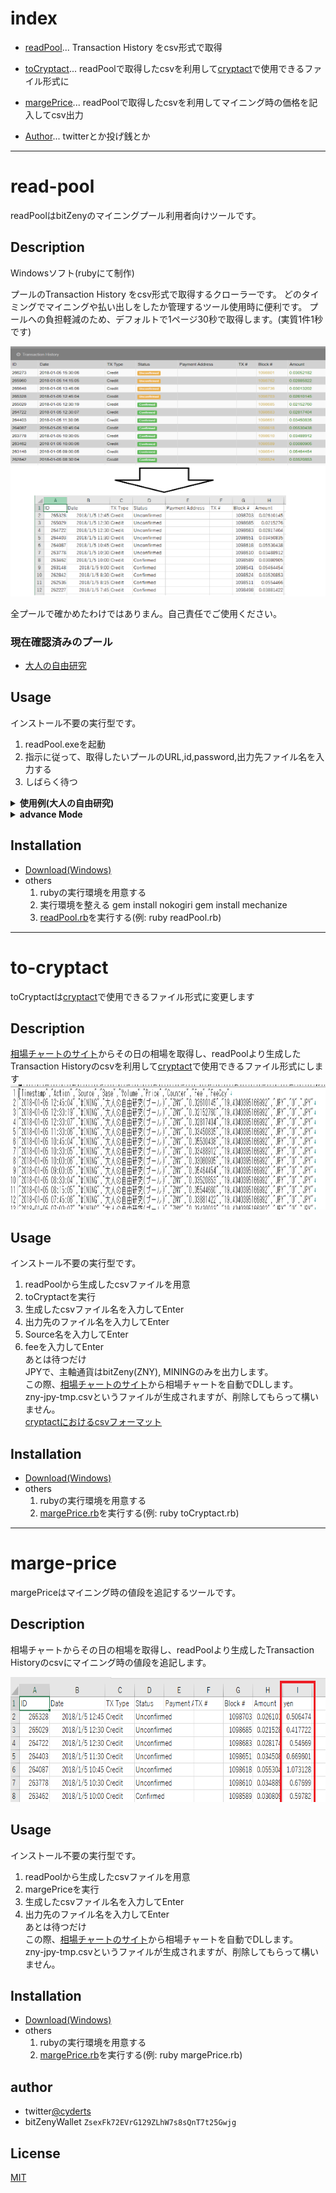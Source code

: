 # index
- [readPool](#read-pool)... Transaction History をcsv形式で取得
- [toCryptact](#to-cryptact)... readPoolで取得したcsvを利用して[cryptact](https://tax.cryptact.com/)で使用できるファイル形式に
- [margePrice](#marge-price)... readPoolで取得したcsvを利用してマイニング時の価格を記入してcsv出力

- [Author](#author)... twitterとか投げ銭とか

***
# read-pool
readPoolはbitZenyのマイニングプール利用者向けツールです。

## Description
Windowsソフト(rubyにて制作)

プールのTransaction History をcsv形式で取得するクローラーです。
どのタイミングでマイニングや払い出しをしたか管理するツール使用時に便利です。
プールへの負担軽減のため、デフォルトで1ページ30秒で取得します。(実質1件1秒です)

<img src="readPool/exchange.png" alt="sampleView" title="sampleView" width="550" height="400">

全プールで確かめたわけではありまん。自己責任でご使用ください。
### 現在確認済みのプール
  * [大人の自由研究](https://ukkey3.space/bitzeny)

## Usage
インストール不要の実行型です。
1. readPool.exeを起動
2. 指示に従って、取得したいプールのURL,id,password,出力先ファイル名を入力する
3. しばらく待つ
<details>
  <summary><b>使用例(大人の自由研究)</b></summary>
 
  1. ホストアドレスに https://ukkey3.space と入力してEnter<br>
  2. プールにログインする際のid(mail)を入力してEnter<br>
  3. プールにログインする際のpasswordを入力してEnter<br>
  4. 出力ファイル名を入力してEnter(実際の出力は出力ファイル名.csvとなる)<br>
  5. 取得量:xxと表示されたら取得できているので気を長くして待つ<br>
</details>

<details>
  <summary><b>advance Mode</b></summary>
  対応してないプール用に引数で実行する方法があります。<br>
   ・引数0番目 -> poolHost<br>
   ・引数1番目 -> id<br>
   ・引数2番目 -> password<br>
   ・引数3番目 -> speed_mode(true or false)<br>
   ・引数4番目 -> login_url<br>
   ・引数5番目 -> trans_url<br>
 <br>
  poolHost:  root階層まで入力してください 例)https://xxxxx.xxxx.xxx<br>
  id: ログインid, passwordはパスワード<br>
  speed_mode: 15秒で1ページ取得に変更するか(trueで高速化<br>
  login_url:  ログイン時のroot階層より先のurl 例) /bitzeny/index.php?page=login<br>
  trans_url:  root階層より先のTransaction Historyの存在するurl 例) /bitzeny/index.php?page=account&action=transactions<br>
  引数0個,2個,3個,4個,6個の際に実行可能になってます。<br>
  例) readPool.exe https://xxxxx.xxxx.xxx id pass<br>
</details>

## Installation

  - [Download(Windows)](/readPool/readPool.exe)
  - others
    1. rubyの実行環境を用意する
    2. 実行環境を整える
      gem install nokogiri
      gem install mechanize
    3. [readPool.rb](/readPool/readPool.rb)を実行する(例: ruby readPool.rb)

***

# to-cryptact
toCryptactは[cryptact](https://tax.cryptact.com/)で使用できるファイル形式に変更します
## Description
[相場チャートのサイト](https://www.coingecko.com/ja/%E7%9B%B8%E5%A0%B4%E3%83%81%E3%83%A3%E3%83%BC%E3%83%88/bitzeny/jpy)からその日の相場を取得し、readPoolより生成したTransaction Historyのcsvを利用して[cryptact](https://tax.cryptact.com/)で使用できるファイル形式にします
<img src="toCryptact/toCryptact.png" alt="toCryptactView" title="toCryptactView" width="800" height="200">

## Usage
インストール不要の実行型です。
1. readPoolから生成したcsvファイルを用意
2. toCryptactを実行
3. 生成したcsvファイル名を入力してEnter
4. 出力先のファイル名を入力してEnter
5. Source名を入力してEnter
6. feeを入力してEnter<br>
あとは待つだけ<br>
 JPYで、主軸通貨はbitZeny(ZNY), MININGのみを出力します。<br>
 この際、[相場チャートのサイト](https://www.coingecko.com/ja/%E7%9B%B8%E5%A0%B4%E3%83%81%E3%83%A3%E3%83%BC%E3%83%88/bitzeny/jpy)から相場チャートを自動でDLします。<br>
 zny-jpy-tmp.csvというファイルが生成されますが、削除してもらって構いません。<br>
[cryptactにおけるcsvフォーマット](https://tax.cryptact.com/help/custom.html)


## Installation

  - [Download(Windows)](/toCryptact/toCryptact.exe)
  - others
    1. rubyの実行環境を用意する
    2. [margePrice.rb](/toCryptact/toCryptact.rb)を実行する(例: ruby toCryptact.rb)
    

***

# marge-price
margePriceはマイニング時の値段を追記するツールです。
## Description
相場チャートからその日の相場を取得し、readPoolより生成したTransaction Historyのcsvにマイニング時の値段を追記します。

<img src="margePrice/marge.png" alt="margeView" title="margeView" width="800" height="200">

## Usage
インストール不要の実行型です。
1. readPoolから生成したcsvファイルを用意
2. margePriceを実行
3. 生成したcsvファイル名を入力してEnter
4. 出力先のファイル名を入力してEnter<br>
あとは待つだけ<br>
 この際、[相場チャートのサイト](https://www.coingecko.com/ja/%E7%9B%B8%E5%A0%B4%E3%83%81%E3%83%A3%E3%83%BC%E3%83%88/bitzeny/jpy)から相場チャートを自動でDLします。<br>
 zny-jpy-tmp.csvというファイルが生成されますが、削除してもらって構いません。


## Installation

  - [Download(Windows)](/margePrice/margePrice.exe)
  - others
    1. rubyの実行環境を用意する
    2. [margePrice.rb](/margePrice/margePrice.rb)を実行する(例: ruby margePrice.rb)
    
## author
 - twitter[@cyderts](https://twitter.com/cyderts)
 - bitZenyWallet `ZsexFk72EVrG129ZLhW7s8sQnT7t25Gwjg`
 
## License

[MIT](LICENSE)
